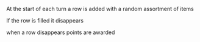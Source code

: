 At the start of each turn a row is added with a random assortment of items

If the row is filled it disappears 

when a row disappears points are awarded

